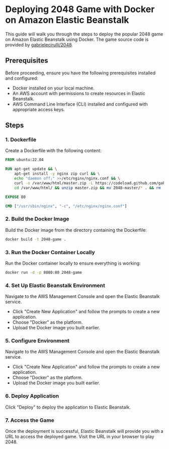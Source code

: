 # Deploying 2048 Game with Docker on Amazon Elastic Beanstalk

This guide will walk you through the steps to deploy the popular 2048 game on Amazon Elastic Beanstalk using Docker. The game source code is provided by [gabrielecirulli/2048](https://github.com/gabrielecirulli/2048).

## Prerequisites

Before proceeding, ensure you have the following prerequisites installed and configured:

- Docker installed on your local machine.
- An AWS account with permissions to create resources in Elastic Beanstalk.
- AWS Command Line Interface (CLI) installed and configured with appropriate access keys.

## Steps

### 1. Dockerfile

Create a Dockerfile with the following content:

```Dockerfile
FROM ubuntu:22.04

RUN apt-get update && \
    apt-get install -y nginx zip curl && \
    echo "daemon off;" >>/etc/nginx/nginx.conf && \
    curl -o /var/www/html/master.zip -L https://codeload.github.com/gabrielecirulli/2048/zip/master && \
    cd /var/www/html/ && unzip master.zip && mv 2048-master/* . && rm -rf 2048-master master.zip

EXPOSE 80

CMD ["/usr/sbin/nginx", "-c", "/etc/nginx/nginx.conf"]
```
### 2. Build the Docker Image

Build the Docker image from the directory containing the Dockerfile:

```bash
docker build -t 2048-game .
```
### 3. Run the Docker Container Locally

Run the Docker container locally to ensure everything is working:

```bash
docker run -d -p 8080:80 2048-game
```
### 4. Set Up Elastic Beanstalk Environment

Navigate to the AWS Management Console and open the Elastic Beanstalk service.

- Click "Create New Application" and follow the prompts to create a new application.
- Choose "Docker" as the platform.
- Upload the Docker image you built earlier.

### 5. Configure Environment

Navigate to the AWS Management Console and open the Elastic Beanstalk service.

- Click "Create New Application" and follow the prompts to create a new application.
- Choose "Docker" as the platform.
- Upload the Docker image you built earlier.

### 6. Deploy Application

Click "Deploy" to deploy the application to Elastic Beanstalk.

### 7. Access the Game

Once the deployment is successful, Elastic Beanstalk will provide you with a URL to access the deployed game. Visit the URL in your browser to play 2048.
